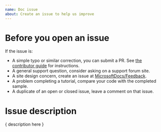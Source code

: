 ```yaml
---
name: Doc issue
about: Create an issue to help us improve
---
```


# Before you open an issue

If the issue is:

- A simple typo or similar correction, you can submit a PR. See [the contributor guide](https://docs.microsoft.com/contribute/#quick-edits-to-existing-documents) for instructions.
- A general support question, consider asking on a support forum site.
- A site design concern, create an issue at [MicrosoftDocs/Feedback](https://github.com/MicrosoftDocs/Feedback/issues/new/choose).
- A problem completing a tutorial, compare your code with the completed sample.
- A duplicate of an open or closed issue, leave a comment on that issue.

# Issue description

{ description here }

